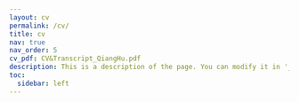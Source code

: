 ```yaml
---
layout: cv
permalink: /cv/
title: cv
nav: true
nav_order: 5
cv_pdf: CV&Transcript_QiangHu.pdf
description: This is a description of the page. You can modify it in '_pages/cv.md'. You can also change or remove the top pdf download button.
toc:
  sidebar: left
---
```

